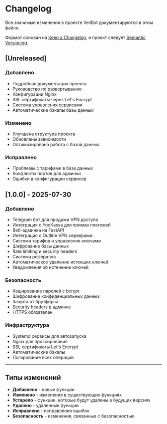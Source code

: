 # Changelog

Все значимые изменения в проекте VeilBot документируются в этом файле.

Формат основан на [Keep a Changelog](https://keepachangelog.com/ru/1.0.0/),
и проект следует [Semantic Versioning](https://semver.org/lang/ru/).

## [Unreleased]

### Добавлено
- Подробная документация проекта
- Руководство по развертыванию
- Конфигурации Nginx
- SSL сертификаты через Let's Encrypt
- Система управления сервисами
- Автоматические бэкапы базы данных

### Изменено
- Улучшена структура проекта
- Обновлены зависимости
- Оптимизирована работа с базой данных

### Исправлено
- Проблемы с тарифами в базе данных
- Конфликты портов для админки
- Ошибки в конфигурации сервисов

## [1.0.0] - 2025-07-30

### Добавлено
- Telegram бот для продажи VPN доступа
- Интеграция с YooKassa для приема платежей
- Веб-админка на FastAPI
- Интеграция с Outline VPN серверами
- Система тарифов и управления ключами
- Шифрование базы данных
- Rate limiting и security headers
- Система рефералов
- Автоматическое удаление истекших ключей
- Уведомления об истечении ключей

### Безопасность
- Хеширование паролей с bcrypt
- Шифрование конфиденциальных данных
- Защита от брутфорса
- Security headers в админке
- HTTPS обязателен

### Инфраструктура
- Systemd сервисы для автозапуска
- Nginx для проксирования
- SSL сертификаты Let's Encrypt
- Автоматические бэкапы
- Логирование всех операций

---

## Типы изменений

- **Добавлено** - новые функции
- **Изменено** - изменения в существующих функциях
- **Устарело** - функции, которые будут удалены в будущих версиях
- **Удалено** - удаленные функции
- **Исправлено** - исправления ошибок
- **Безопасность** - изменения, связанные с безопасностью 